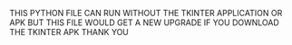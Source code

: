 THIS PYTHON FILE CAN RUN WITHOUT THE TKINTER APPLICATION OR APK
BUT THIS FILE WOULD GET A NEW UPGRADE IF YOU DOWNLOAD THE TKINTER APK
THANK YOU
